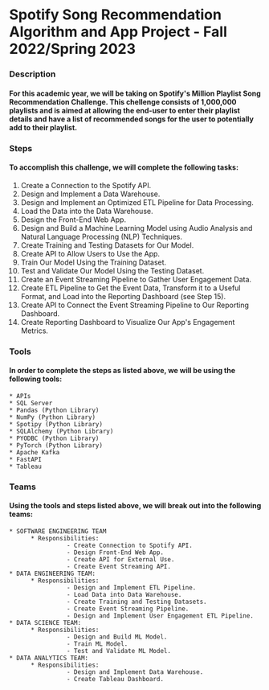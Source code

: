 # Spotify Song Recommendation Algorithm and App Project - Fall 2022/Spring 2023
### Description
#### For this academic year, we will be taking on Spotify's Million Playlist Song Recommendation Challenge. This chellenge consists of 1,000,000 playlists and is aimed at allowing the end-user to enter their playlist details and have a list of recommended songs for the user to potentially add to their playlist.
### Steps
#### To accomplish this challenge, we will complete the following tasks:
1. Create a Connection to the Spotify API.
2. Design and Implement a Data Warehouse.
3. Design and Implement an Optimized ETL Pipeline for Data Processing.
4. Load the Data into the Data Warehouse.
5. Design the Front-End Web App.
6. Design and Build a Machine Learning Model using Audio Analysis and Natural Language Processing (NLP) Techniques.
7. Create Training and Testing Datasets for Our Model.
8. Create API to Allow Users to Use the App.
9. Train Our Model Using the Training Dataset.
10. Test and Validate Our Model Using the Testing Dataset.
11. Create an Event Streaming Pipeline to Gather User Engagement Data.
12. Create ETL Pipeline to Get the Event Data, Transform it to a Useful Format, and Load into the Reporting Dashboard (see Step 15).
13. Create API to Connect the Event Streaming Pipeline to Our Reporting Dashboard.
15. Create Reporting Dashboard to Visualize Our App's Engagement Metrics.
### Tools
#### In order to complete the steps as listed above, we will be using the following tools:
    * APIs
    * SQL Server
    * Pandas (Python Library)
    * NumPy (Python Library)
    * Spotipy (Python Library)
    * SQLAlchemy (Python Library)
    * PYODBC (Python Library)
    * PyTorch (Python Library)
    * Apache Kafka
    * FastAPI
    * Tableau 
### Teams
#### Using the tools and steps listed above, we will break out into the following teams:
    * SOFTWARE ENGINEERING TEAM
          * Responsibilities:
                    - Create Connection to Spotify API.
                    - Design Front-End Web App.
                    - Create API for External Use.
                    - Create Event Streaming API.
    * DATA ENGINEERING TEAM:
          * Responsibilities: 
                    - Design and Implement ETL Pipeline.
                    - Load Data into Data Warehouse.
                    - Create Training and Testing Datasets.
                    - Create Event Streaming Pipeline.
                    - Design and Implement User Engagement ETL Pipeline.
    * DATA SCIENCE TEAM:
          * Responsibilities:
                    - Design and Build ML Model.
                    - Train ML Model.
                    - Test and Validate ML Model.
    * DATA ANALYTICS TEAM:
          * Responsibilities:
                    - Design and Implement Data Warehouse.
                    - Create Tableau Dashboard.

